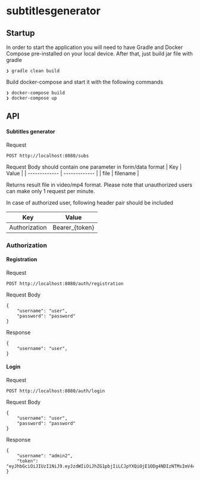# subtitlesgenerator

## Startup
In order to start the application you will need to have Gradle and Docker Compose pre-installed on your local device.
After that, just build jar file with gradle
```
❯ gradle clean build
```
Build docker-compose and start it with the following commands
```
❯ docker-compose build
❯ docker-compose up
```
## API

#### Subtitles generator

Request
```
POST http://localhost:8080/subs
```
Request Body should contain one parameter in form/data format 
| Key  | Value |
| ------------- | ------------- |
| file  | filename  |

Returns result file in video/mp4 format. Please note that unauthorized users can make only 1 request per minute.

In case of authorized user, following header pair should be included

| Key  | Value |
| ------------- | ------------- |
| Authorization  | Bearer_{token}  |

### Authorization
#### Registration
Request
```
POST http://localhost:8080/auth/registration
```
Request Body
```
{
	"username": "user",
	"password": "password"
}
```
Response
```
{
	"username": "user",
}
```

#### Login
Request
```
POST http://localhost:8080/auth/login
```
Request Body
```
{
	"username": "user",
	"password": "password"
}
```
Response
```
{
    "username": "admin2",
    "token": "eyJhbGciOiJIUzI1NiJ9.eyJzdWIiOiJhZG1pbjIiLCJpYXQiOjE1ODg4NDIzNTMsImV4cCI6MTU4ODkyODc1M30.6P__RrG_PIOs3SMnusm3GLSknldcGKHiotWzhXkvBd8"
}
```
